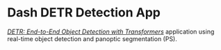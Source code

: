 # Dash DETR Detection App

[*DETR: End-to-End Object Detection with Transformers*](https://github.com/facebookresearch/detr) application using real-time object detection and panoptic segmentation (PS).


